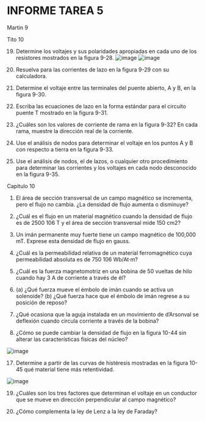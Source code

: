 # INFORME TAREA 5
Martin 9


Tito 10 

19. Determine los voltajes y sus polaridades apropiadas en cada uno de los resistores mostrados en la figura
9-28.
![image](https://user-images.githubusercontent.com/94098157/148310211-4c193690-612a-4e1f-8189-b94621f178c0.png)
![image](https://user-images.githubusercontent.com/94098157/148310249-466fe389-eeeb-460a-b64e-74f3ff671dd4.png)

21. Resuelva para las corrientes de lazo en la figura 9-29 con su calculadora.

23. Determine el voltaje entre las terminales del puente abierto, A y B, en la figura 9-30.
25. Escriba las ecuaciones de lazo en la forma estándar para el circuito puente T mostrado en la figura 9-31.
27. ¿Cuáles son los valores de corriente de rama en la figura 9-32? En cada rama, muestre la dirección real
de la corriente.
29. Use el análisis de nodos para determinar el voltaje en los puntos A y B con respecto a tierra en la figura
9-33.
31. Use el análisis de nodos, el de lazos, o cualquier otro procedimiento para determinar las corrientes y
los voltajes en cada nodo desconocido en la figura 9-35.

Capitulo 10

1. El área de sección transversal de un campo magnético se incrementa, pero el flujo no cambia. ¿La densidad de flujo aumenta o disminuye?


3. ¿Cuál es el flujo en un material magnético cuando la densidad de flujo es de 2500   106 T y el área de sección transversal mide 150 cm2?

5. Un imán permanente muy fuerte tiene un campo magnético de 100,000 mT. Exprese esta densidad de flujo en gauss.

7. ¿Cuál es la permeabilidad relativa de un material ferromagnético cuya permeabilidad absoluta es de 750   106 Wb/At·m?

9. ¿Cuál es la fuerza magnetomotriz en una bobina de 50 vueltas de hilo cuando hay 3 A de corriente a través de él?

11. (a) ¿Qué fuerza mueve el émbolo de imán cuando se activa un solenoide? (b) ¿Qué fuerza hace que el émbolo de imán regrese a su posición de reposo?

13. ¿Qué ocasiona que la aguja instalada en un movimiento de d’Arsonval se deflexión cuando circula corriente a través de la bobina?

15. ¿Cómo se puede cambiar la densidad de flujo en la figura 10-44 sin alterar las características físicas del núcleo?

![image](https://user-images.githubusercontent.com/84757114/148317567-bc5bae35-c54b-42a4-a735-80a1566023d4.png)

17. Determine a partir de las curvas de histéresis mostradas en la figura 10-45 qué material tiene más retentividad.
 
 ![image](https://user-images.githubusercontent.com/84757114/148317682-6ab45d01-775b-4374-a3d1-4505385df1b7.png)
 
19. ¿Cuáles son los tres factores que determinan el voltaje en un conductor que se mueve en dirección perpendicular al campo magnético?

21. ¿Cómo complementa la ley de Lenz a la ley de Faraday?
